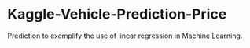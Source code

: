 # Kaggle-Vehicle-Prediction-Price
Prediction to exemplify the use of linear regression in Machine Learning.
